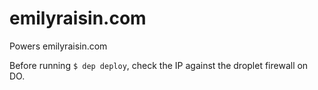 # emilyraisin.com
Powers emilyraisin.com

Before running `$ dep deploy`, check the IP against the droplet firewall on DO.

